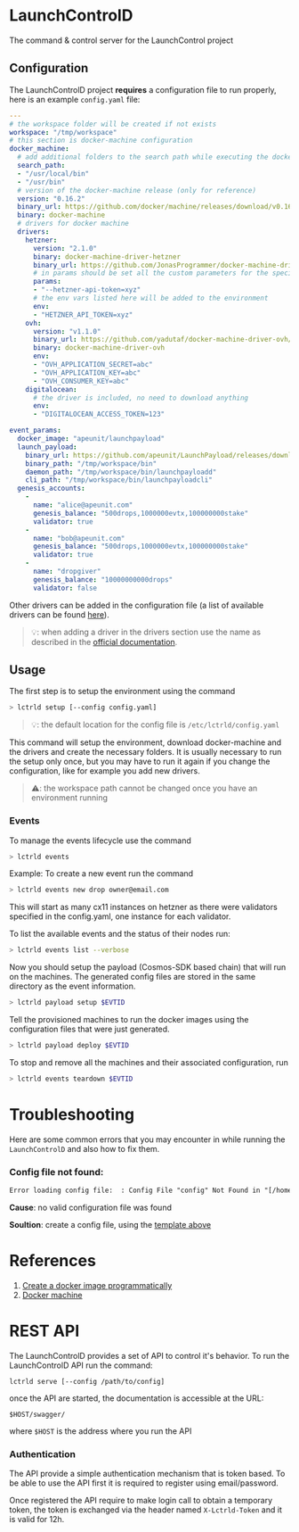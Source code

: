 # LaunchControlD

The command & control server for the LaunchControl project

## Configuration

The LaunchControlD project **requires** a configuration file to run properly, here is an example `config.yaml` file:

```yaml
---
# the workspace folder will be created if not exists
workspace: "/tmp/workspace"
# this section is docker-machine configuration
docker_machine:
  # add additional folders to the search path while executing the docker-machine command
  search_path:
  - "/usr/local/bin"
  - "/usr/bin"
  # version of the docker-machine release (only for reference)
  version: "0.16.2"
  binary_url: https://github.com/docker/machine/releases/download/v0.16.2/docker-machine-Linux-x86_64
  binary: docker-machine
  # drivers for docker machine
  drivers:
    hetzner:
      version: "2.1.0"
      binary: docker-machine-driver-hetzner
      binary_url: https://github.com/JonasProgrammer/docker-machine-driver-hetzner/releases/download/2.1.0/docker-machine-driver-hetzner_2.1.0_linux_amd64.tar.gz
      # in params should be set all the custom parameters for the specific driver
      params:
      - "--hetzner-api-token=xyz"
      # the env vars listed here will be added to the environment
      env:
      - "HETZNER_API_TOKEN=xyz"
    ovh:
      version: "v1.1.0"
      binary_url: https://github.com/yadutaf/docker-machine-driver-ovh/releases/download/v1.1.0-1/docker-machine-driver-ovh-v1.1.0-1-linux-amd64.tar.gz
      binary: docker-machine-driver-ovh
      env:
      - "OVH_APPLICATION_SECRET=abc"
      - "OVH_APPLICATION_KEY=abc"
      - "OVH_CONSUMER_KEY=abc"
    digitalocean:
      # the driver is included, no need to download anything
      env:
      - "DIGITALOCEAN_ACCESS_TOKEN=123"

event_params:
  docker_image: "apeunit/launchpayload"
  launch_payload:
    binary_url: https://github.com/apeunit/LaunchPayload/releases/download/v0.0.0/launchpayload-v0.0.0.zip
    binary_path: "/tmp/workspace/bin"
    daemon_path: "/tmp/workspace/bin/launchpayloadd"
    cli_path: "/tmp/workspace/bin/launchpayloadcli"
  genesis_accounts:
    -
      name: "alice@apeunit.com"
      genesis_balance: "500drops,1000000evtx,100000000stake"
      validator: true
    -
      name: "bob@apeunit.com"
      genesis_balance: "500drops,1000000evtx,100000000stake"
      validator: true
    -
      name: "dropgiver"
      genesis_balance: "10000000000drops"
      validator: false

```

Other drivers can be added in the configuration file (a list of available drivers can be found [here](https://github.com/docker/docker.github.io/blob/master/machine/AVAILABLE_DRIVER_PLUGINS.md)).

> 💡: when adding a driver in the drivers section use the name as described in the [official documentation](https://docs.docker.com/machine/drivers/).

## Usage

The first step is to setup the environment using the command

```sh
> lctrld setup [--config config.yaml]
```


> 💡: the default location for the config file is `/etc/lctrld/config.yaml`

This command will setup the environment, download docker-machine and the drivers and create the necessary folders.
It is usually necessary to run the setup only once, but you may have to run it again if you change the configuration,
like for example you add new drivers.

> ⚠️: the workspace path cannot be changed once you have an environment running

### Events

To manage the events lifecycle use the command

```sh
> lctrld events
```

Example: To create a new event run the command

```sh
> lctrld events new drop owner@email.com
```
This will start as many cx11 instances on hetzner as there were validators specified in the config.yaml, one instance for each validator.

To list the available events and the status of their nodes run:

```sh
> lctrld events list --verbose
```

Now you should setup the payload (Cosmos-SDK based chain) that will run on the machines. The generated config files are stored in the same directory as the event information.

```sh
> lctrld payload setup $EVTID
```

Tell the provisioned machines to run the docker images using the configuration files that were just generated.

```sh
> lctrld payload deploy $EVTID
```

To stop and remove all the machines and their associated configuration, run
```sh
> lctrld events teardown $EVTID
```

# Troubleshooting

Here are some common errors that you may encounter in while running the `LaunchControlD` and also how to fix them.

### Config file not found:

```txt
Error loading config file:  : Config File "config" Not Found in "[/home/andrea/Documents/workspaces/blockchain/eventivize/lctrld/dist /etc/lctrld]"
```

**Cause**: no valid configuration file was found

**Soultion**: create a config file, using the [template above](#configuration)


# References
1. [Create a docker image programmatically](https://docs.docker.com/engine/api/sdk/examples/)
2. [Docker machine](https://docs.docker.com/machine)


# REST API

The LaunchControlD provides a set of API to control it's behavior. To run the LaunchControlD API run the command:

```
lctrld serve [--config /path/to/config]
```

once the API are started, the documentation is accessible at the URL:

```
$HOST/swagger/
```

where `$HOST` is the address where you run the API

### Authentication 

The API provide a simple authentication mechanism that is token based. To be able to use the API first it is required to register using email/password. 

Once registered the API require to make  login call to obtain a temporary token, the 
token is exchanged via the header named `X-Lctrld-Token` and it is valid for 12h. 